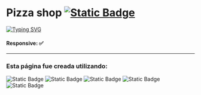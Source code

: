 # Pizza shop  <a href="https://stately-malabi-29d286.netlify.app"><img alt="Static Badge" src="https://img.shields.io/badge/P%C3%A1gina-%23f00?style=flat-square&logo=google&logoColor=%23000"></a>

[![Typing SVG](https://readme-typing-svg.demolab.com?font=Fira+Code&pause=1000&color=F70066&random=false&width=435&lines=TIENDA+DE+PIZZA)](https://git.io/typing-svg)

#### Responsive: ✅

------------

### Esta página fue creada utilizando:
<img alt="Static Badge" src="https://img.shields.io/badge/html-%23000?style=for-the-badge&logo=html5"> <img alt="Static Badge" src="https://img.shields.io/badge/css-%23000?style=for-the-badge&logo=css3"> <img alt="Static Badge" src="https://img.shields.io/badge/sass-%23000?style=for-the-badge&logo=sass"> <img alt="Static Badge" src="https://img.shields.io/badge/bootstrap-%23000?style=for-the-badge&logo=bootstrap"> <img alt="Static Badge" src="https://img.shields.io/badge/javascript-%23000?style=for-the-badge&logo=javascript">
